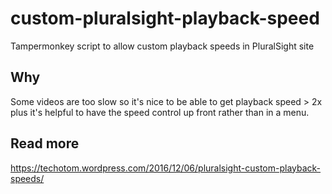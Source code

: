# custom-pluralsight-playback-speed
Tampermonkey script to allow custom playback speeds in PluralSight site

## Why
Some videos are too slow so it's nice to be able to get playback speed > 2x plus it's helpful to have the speed control up front rather than in a menu.

## Read more
https://techotom.wordpress.com/2016/12/06/pluralsight-custom-playback-speeds/
